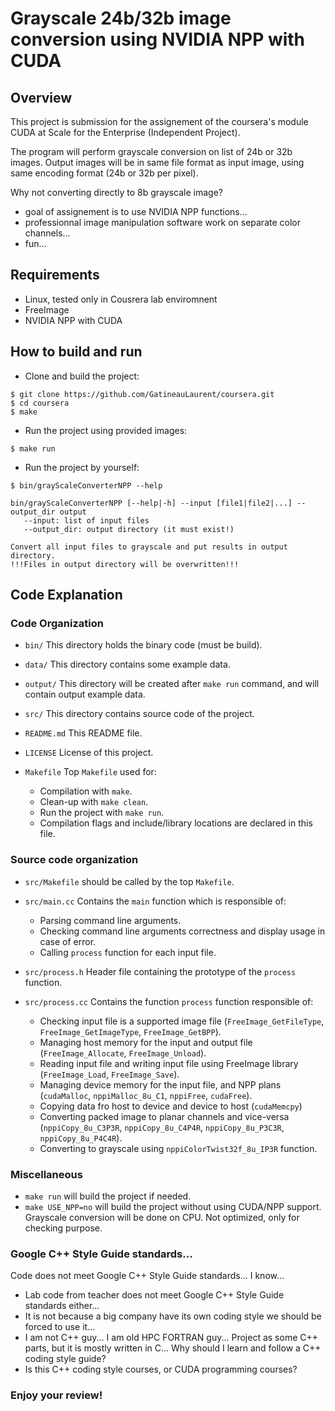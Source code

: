 # Grayscale 24b/32b image conversion using NVIDIA NPP with CUDA

## Overview

This project is submission for the assignement of the coursera's module CUDA at Scale for the Enterprise (Independent Project).

The program will perform grayscale conversion on list of 24b or 32b images. Output images will be in same file format as input image, using same encoding format (24b or 32b per pixel).

Why not converting directly to 8b grayscale image?
- goal of assignement is to use NVIDIA NPP functions...
- professionnal image manipulation software work on separate color channels...
- fun...

## Requirements

- Linux, tested only in Cousrera lab enviromnent
- FreeImage
- NVIDIA NPP with CUDA

## How to build and run

- Clone and build the project:
```
$ git clone https://github.com/GatineauLaurent/coursera.git
$ cd coursera
$ make
```

- Run the project using provided images:
```
$ make run
```

- Run the project by yourself:
```
$ bin/grayScaleConverterNPP --help

bin/grayScaleConverterNPP [--help|-h] --input [file1|file2|...] --output_dir output
   --input: list of input files
   --output_dir: output directory (it must exist!)

Convert all input files to grayscale and put results in output directory.
!!!Files in output directory will be overwritten!!!
```

## Code Explanation

### Code Organization

- `bin/` This directory holds the binary code (must be build).

- `data/` This directory contains some example data.

- `output/` This directory will be created after `make run` command, and will contain output example data.

- `src/` This directory contains source code of the project.

- `README.md` This README file.

- `LICENSE` License of this project.

- `Makefile` Top `Makefile` used for:
  - Compilation with `make`.
  - Clean-up with `make clean`.
  - Run the project with `make run`.
  - Compilation flags and include/library locations are declared in this file.

### Source code organization

- `src/Makefile` should be called by the top `Makefile`.

- `src/main.cc` Contains the `main` function which is responsible of:
  - Parsing command line arguments.
  - Checking command line arguments correctness and display usage in case of error.
  - Calling `process` function for each input file.

- `src/process.h` Header file containing the prototype of the `process` function.

- `src/process.cc` Contains the function `process` function responsible of:
  - Checking input file is a supported image file (`FreeImage_GetFileType`, `FreeImage_GetImageType`, `FreeImage_GetBPP`).
  - Managing host memory for the input and output file (`FreeImage_Allocate`, `FreeImage_Unload`).
  - Reading input file and writing input file using FreeImage library (`FreeImage_Load`, `FreeImage_Save`).
  - Managing device memory for the input file, and NPP plans (`cudaMalloc`, `nppiMalloc_8u_C1`, `nppiFree`, `cudaFree`).
  - Copying data fro host to device and device to host (`cudaMemcpy`)
  - Converting packed image to planar channels and vice-versa (`nppiCopy_8u_C3P3R`, `nppiCopy_8u_C4P4R`, `nppiCopy_8u_P3C3R`, `nppiCopy_8u_P4C4R`).
  - Converting to grayscale using `nppiColorTwist32f_8u_IP3R` function.

### Miscellaneous

- `make run` will build the project if needed.
- `make USE_NPP=no` will build the project without using CUDA/NPP support. Grayscale conversion will be done on CPU. Not optimized, only for checking purpose.

### Google C++ Style Guide standards...
Code does not meet Google C++ Style Guide standards... I know...
- Lab code from teacher does not meet Google C++ Style Guide standards either...
- It is not because a big company have its own coding style we should be forced to use it...
- I am not C++ guy... I am old HPC FORTRAN guy... Project as some C++ parts, but it is mostly written in C... Why should I learn and follow a C++ coding style guide?
- Is this C++ coding style courses, or CUDA programming courses?

### Enjoy your review!
